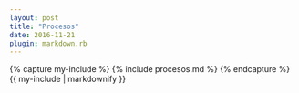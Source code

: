 ```yaml
---
layout: post
title: "Procesos"
date: 2016-11-21
plugin: markdown.rb
---
```


<div class="tab">
    {% capture my-include %}
    {% include procesos.md %}
    {% endcapture %}
    {{ my-include | markdownify }}
</div>
